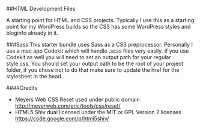 ##HTML Development Files

A starting point for HTML and CSS projects. Typically I use this as a starting point for my WordPress builds so the CSS has some WordPress styles and bloginfo already in it.

###Sass
This starter bundle uses Sass as a CSS preprocessor. Personally I use a mac app Codekit which will handle .scss files very easily. If you use Codekit as well you will need to set an output path for your regular style.css. You should set your output path to be the root of your project folder, if you chose not to do that make sure to update the href for the stylesheet in the head.

####Credits
- Meyers Web CSS Reset used under public domain http://meyerweb.com/eric/tools/css/reset/
- HTML5 Shiv dual licensed under the MIT or GPL Version 2 licenses https://code.google.com/p/html5shiv/